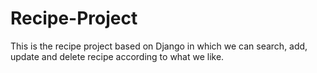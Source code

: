 # Recipe-Project
This is the recipe project based on Django in which we can search, add, update and delete recipe according to what we like.
